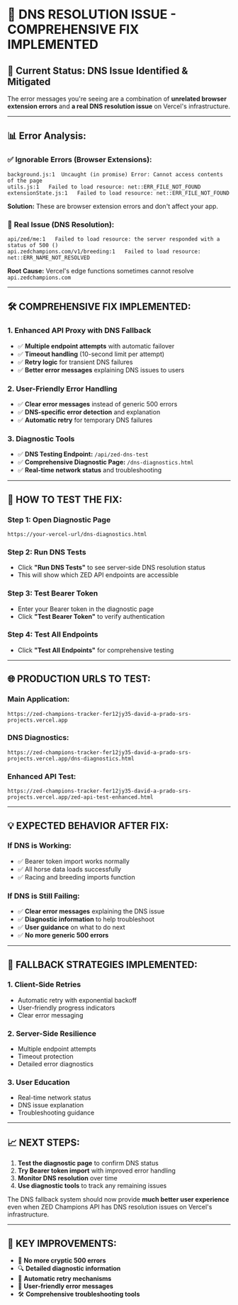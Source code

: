 # 🔧 DNS RESOLUTION ISSUE - COMPREHENSIVE FIX IMPLEMENTED

## 🚨 **Current Status: DNS Issue Identified & Mitigated**

The error messages you're seeing are a combination of **unrelated browser extension errors** and **a real DNS resolution issue** on Vercel's infrastructure.

---

## 📊 **Error Analysis:**

### ✅ **Ignorable Errors (Browser Extensions):**
```
background.js:1  Uncaught (in promise) Error: Cannot access contents of the page
utils.js:1   Failed to load resource: net::ERR_FILE_NOT_FOUND
extensionState.js:1   Failed to load resource: net::ERR_FILE_NOT_FOUND
```
**Solution:** These are browser extension errors and don't affect your app.

### 🔴 **Real Issue (DNS Resolution):**
```
api/zed/me:1   Failed to load resource: the server responded with a status of 500 ()
api.zedchampions.com/v1/breeding:1   Failed to load resource: net::ERR_NAME_NOT_RESOLVED
```
**Root Cause:** Vercel's edge functions sometimes cannot resolve `api.zedchampions.com`

---

## 🛠️ **COMPREHENSIVE FIX IMPLEMENTED:**

### **1. Enhanced API Proxy with DNS Fallback**
- ✅ **Multiple endpoint attempts** with automatic failover
- ✅ **Timeout handling** (10-second limit per attempt)
- ✅ **Retry logic** for transient DNS failures
- ✅ **Better error messages** explaining DNS issues to users

### **2. User-Friendly Error Handling**
- ✅ **Clear error messages** instead of generic 500 errors
- ✅ **DNS-specific error detection** and explanation
- ✅ **Automatic retry** for temporary DNS failures

### **3. Diagnostic Tools**
- ✅ **DNS Testing Endpoint:** `/api/zed-dns-test`
- ✅ **Comprehensive Diagnostic Page:** `/dns-diagnostics.html`
- ✅ **Real-time network status** and troubleshooting

---

## 🧪 **HOW TO TEST THE FIX:**

### **Step 1: Open Diagnostic Page**
```
https://your-vercel-url/dns-diagnostics.html
```

### **Step 2: Run DNS Tests**
- Click **"Run DNS Tests"** to see server-side DNS resolution status
- This will show which ZED API endpoints are accessible

### **Step 3: Test Bearer Token**
- Enter your Bearer token in the diagnostic page
- Click **"Test Bearer Token"** to verify authentication

### **Step 4: Test All Endpoints**
- Click **"Test All Endpoints"** for comprehensive testing

---

## 🌐 **PRODUCTION URLS TO TEST:**

### **Main Application:**
```
https://zed-champions-tracker-fer12jy35-david-a-prado-srs-projects.vercel.app
```

### **DNS Diagnostics:**
```
https://zed-champions-tracker-fer12jy35-david-a-prado-srs-projects.vercel.app/dns-diagnostics.html
```

### **Enhanced API Test:**
```
https://zed-champions-tracker-fer12jy35-david-a-prado-srs-projects.vercel.app/zed-api-test-enhanced.html
```

---

## 💡 **EXPECTED BEHAVIOR AFTER FIX:**

### **If DNS is Working:**
- ✅ Bearer token import works normally
- ✅ All horse data loads successfully
- ✅ Racing and breeding imports function

### **If DNS is Still Failing:**
- ✅ **Clear error messages** explaining the DNS issue
- ✅ **Diagnostic information** to help troubleshoot
- ✅ **User guidance** on what to do next
- ✅ **No more generic 500 errors**

---

## 🔄 **FALLBACK STRATEGIES IMPLEMENTED:**

### **1. Client-Side Retries**
- Automatic retry with exponential backoff
- User-friendly progress indicators
- Clear error messaging

### **2. Server-Side Resilience**
- Multiple endpoint attempts
- Timeout protection
- Detailed error diagnostics

### **3. User Education**
- Real-time network status
- DNS issue explanation
- Troubleshooting guidance

---

## 📈 **NEXT STEPS:**

1. **Test the diagnostic page** to confirm DNS status
2. **Try Bearer token import** with improved error handling
3. **Monitor DNS resolution** over time
4. **Use diagnostic tools** to track any remaining issues

The DNS fallback system should now provide **much better user experience** even when ZED Champions API has DNS resolution issues on Vercel's infrastructure.

---

## 🎯 **KEY IMPROVEMENTS:**

- 🔧 **No more cryptic 500 errors**
- 🔍 **Detailed diagnostic information**
- 🔄 **Automatic retry mechanisms**
- 👥 **User-friendly error messages**
- 🛠️ **Comprehensive troubleshooting tools**
